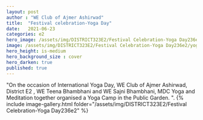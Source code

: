 ```yaml
---
layout: post
author : "WE Club of Ajmer Ashirwad"
title:  "Festival celebration-Yoga Day"
date:   2021-06-23
categories: e2
hero_image: /assets/img/DISTRICT323E2/Festival Celebration-Yoga Day236e2/yoga6.jpg
image: /assets/img/DISTRICT323E2/Festival Celebration-Yoga Day236e2/yogaday.jpg
hero_height: is-medium
hero_background_size : cover
hero_darken: true
published: true
---
```


"On the occasion of International Yoga Day, WE Club of Ajmer Ashirwad, District E2 , WE Teena Bhambhani and WE Sajni Bhambhani, MDC Yoga and Meditation together organised a Yoga Camp in the Public Garden. ".
{% include image-gallery.html folder="/assets/img/DISTRICT323E2/Festival Celebration-Yoga Day236e2" %}